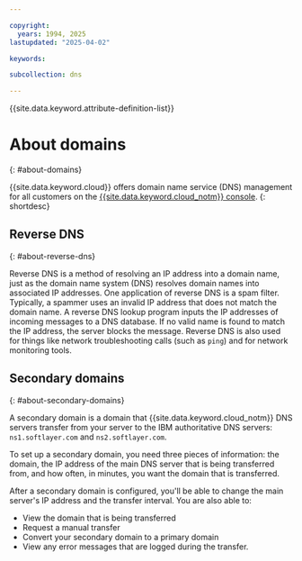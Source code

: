 ```yaml
---

copyright:
  years: 1994, 2025
lastupdated: "2025-04-02"

keywords: 

subcollection: dns

---
```



{{site.data.keyword.attribute-definition-list}}

# About domains
{: #about-domains}

{{site.data.keyword.cloud}} offers domain name service (DNS) management for all customers on the [{{site.data.keyword.cloud_notm}} console](/login).
{: shortdesc}

## Reverse DNS
{: #about-reverse-dns}

Reverse DNS is a method of resolving an IP address into a domain name, just as the domain name system (DNS) resolves domain names into associated IP addresses. One application of reverse DNS is a spam filter. Typically, a spammer uses an invalid IP address that does not match the domain name. A reverse DNS lookup program inputs the IP addresses of incoming messages to a DNS database. If no valid name is found to match the IP address, the server blocks the message. Reverse DNS is also used for things like network troubleshooting calls (such as `ping`) and for network monitoring tools.

## Secondary domains
{: #about-secondary-domains}

A secondary domain is a domain that {{site.data.keyword.cloud_notm}} DNS servers transfer from your server to the IBM authoritative DNS servers: `ns1.softlayer.com` and `ns2.softlayer.com`.  

To set up a secondary domain, you need three pieces of information: the domain, the IP address of the main DNS server that is being transferred from, and how often, in minutes, you want the domain that is transferred.

After a secondary domain is configured, you'll be able to change the main server's IP address and the transfer interval. You are also able to:

* View the domain that is being transferred
* Request a manual transfer
* Convert your secondary domain to a primary domain
* View any error messages that are logged during the transfer.
